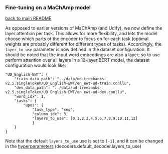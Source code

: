 ### Fine-tuning on a MaChAmp model

[back to main README](../README.md)

As opposed to earlier versions of MaChAmp (and Udify), we now define the layer attention per task. 
This allows for more flexibility, and lets the model choose which parts of the encoder to focus on for
each task (optimal weights are probably different for different types of tasks). Accordingly, the `layer_to_use`
parameter is now defined in the dataset configuration. It should be noted that the input word embeddings are also
a layer; so to use perform attention over all layers in a 12-layer BERT model, the dataset configuration would
look like:

```
"UD_English-EWT": {
    "train_data_path": "../data/ud-treebanks-v2.5.singleToken/UD_English-EWT/en_ewt-ud-train.conllu",
    "dev_data_path": "../data/ud-treebanks-v2.5.singleToken/UD_English-EWT/en_ewt-ud-dev.conllu",
    "word_idx": 1,
    "tasks": {
        "upos": {
            "task_type": "seq",
            "column_idx": 3,
            "layers_to_use": [0,1,2,3,4,5,6,7,8,9,10,11,12]
            }
    }
}
```

Note that the default `layers_to_use` use is set to `[-1]`, and it can be changed in the [hyperparameters](hyper.md) (decoders.default_decoder.layers_to_use)
